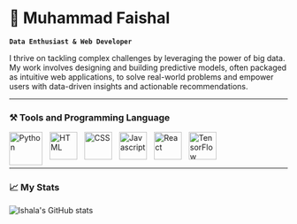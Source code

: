 # 🤔 Muhammad Faishal

**`Data Enthusiast & Web Developer`**

I thrive on tackling complex challenges by leveraging the power of big data. My work involves designing and building predictive models, often packaged as intuitive web applications, to solve real-world problems and empower users with data-driven insights and actionable recommendations.

***

### ⚒️ Tools and Programming Language
<img align="left" alt="Python" width="60px" style="padding-right:10px;" src="https://icongr.am/devicon/python-original.svg?size=128&color=currentColor"/>
<img align="left" alt="HTML" width="50px" style="padding-right:10px;" src="https://icongr.am/devicon/html5-original.svg?size=128&color=currentColor"/>
<img align="left" alt="CSS" width="50px" style="padding-right:10px;" src="https://icongr.am/devicon/css3-original.svg?size=128&color=currentColor"/>
<img align="left" alt="Javascript" width="50px" style="padding-right:10px;" src="https://icongr.am/devicon/javascript-original.svg?size=128&color=currentColor"/>
<img align="left" alt="React" width="50px" style="padding-right:10px;" src="https://icongr.am/devicon/react-original.svg?size=128&color=currentColor"/>
<img align="left" alt="TensorFlow" width="50px" style="padding-right:10px;" src="https://github.com/user-attachments/assets/8759941f-0c96-4b8d-bf85-1c434c277ed0"/>

<br><br><br> <!-- Tambahkan baris pemisah agar stats muncul di bawah -->
***
### 📈 My Stats
![Ishala's GitHub stats](https://github-readme-stats.vercel.app/api?username=ishala&show_icons=true&theme=gruvbox)
